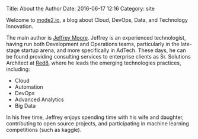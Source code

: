 Title: About the Author
Date: 2016-06-17 12:16
Category: site


Welcome to [mode2.io](https://mode2.io), a blog about Cloud, DevOps, Data, and Technology Innovation.

The main author is [Jeffrey Moore](https://github.com/jmoore987).  Jeffrey is an experienced technologist, having run both Development and Operations teams, particularly in the late-stage startup arena, and more specifically in AdTech.  These days, he can be found providing consulting services to enterprise clients as Sr. Solutions Architect at [Red8](http://red8.com), where he leads the emerging technologies practices, including:

* Cloud
* Automation
* DevOps
* Advanced Analytics
* Big Data

In his free time, Jeffrey enjoys spending time with his wife and daughter, contributing to open source projects, and participating in machine learning competitions (such as kaggle).
